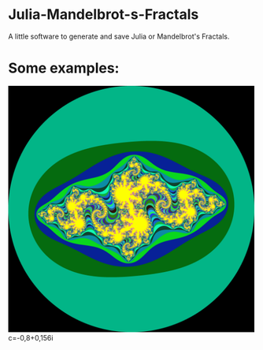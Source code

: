 # Julia-Mandelbrot-s-Fractals
A little software to generate and save Julia or Mandelbrot's Fractals.
# Some examples:

<img src="https://raw.githubusercontent.com/ollprogram/Julia-Mandelbrot-s-Fractals/main/julia_fractal.png" width="500" height="500">c=-0,8+0,156i</img>
